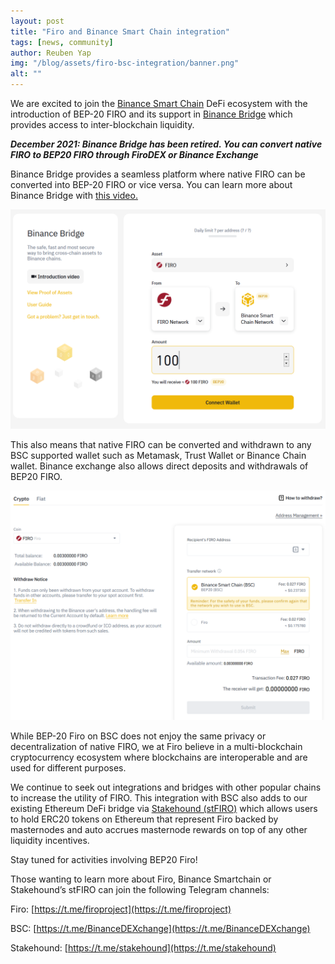 ```yaml
---
layout: post
title: "Firo and Binance Smart Chain integration"
tags: [news, community]
author: Reuben Yap
img: "/blog/assets/firo-bsc-integration/banner.png"
alt: ""
---
```

We are excited to join the [Binance Smart Chain](https://www.binance.org/en/smartChain) DeFi ecosystem with the introduction of BEP-20 FIRO and its support in [Binance Bridge](https://www.binance.org/en/bridge) which provides access to inter-blockchain liquidity. 

_**December 2021: Binance Bridge has been retired. You can convert native FIRO to BEP20 FIRO through FiroDEX or Binance Exchange**_

Binance Bridge provides a seamless platform where native FIRO can be converted into BEP-20 FIRO or vice versa. You can learn more about Binance Bridge with [this video.](https://fast.wistia.net/embed/iframe/fhip2z4nth)

![](/blog/assets/firo-bsc-integration/firo-binance-bridge.png) 

This also means that native FIRO can be converted and withdrawn to any BSC supported wallet such as Metamask, Trust Wallet or Binance Chain wallet. Binance exchange also allows direct deposits and withdrawals of BEP20 FIRO.

![](/blog/assets/firo-bsc-integration/firo-binance-withdraw.png) 

While BEP-20 Firo on BSC does not enjoy the same privacy or decentralization of native FIRO, we at Firo believe in a multi-blockchain cryptocurrency ecosystem where blockchains are interoperable and are used for different purposes. 

We continue to seek out integrations and bridges with other popular chains to increase the utility of FIRO. This integration with BSC also adds to our existing Ethereum DeFi bridge via [Stakehound (stFIRO)](https://stakehound.com/docs/faq/stfiro/) which allows users to hold ERC20 tokens on Ethereum that represent Firo backed by masternodes and auto accrues masternode rewards on top of any other liquidity incentives.

Stay tuned for activities involving BEP20 Firo!

Those wanting to learn more about Firo, Binance Smartchain or Stakehound’s stFIRO can join the following Telegram channels:

Firo: [https://t.me/firoproject](https://t.me/firoproject)

BSC: [https://t.me/BinanceDEXchange](https://t.me/BinanceDEXchange)

Stakehound: [https://t.me/stakehound](https://t.me/stakehound)
